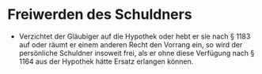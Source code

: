 # Freiwerden des Schuldners

- Verzichtet der Gläubiger auf die Hypothek oder hebt er sie nach § 1183 auf oder räumt er einem anderen Recht den Vorrang ein, so wird der persönliche Schuldner insoweit frei, als er ohne diese Verfügung nach § 1164 aus der Hypothek hätte Ersatz erlangen können.

